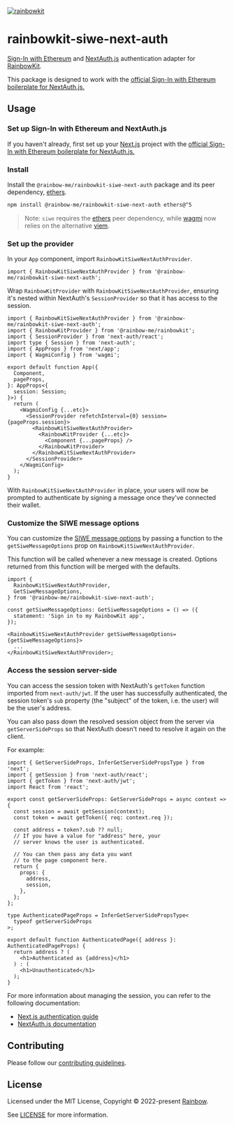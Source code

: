 <a href="https://rainbowkit.com">
  <img alt="rainbowkit" src="https://user-images.githubusercontent.com/372831/168174718-685980e0-391e-4621-94a1-29bf83979fa5.png" />
</a>

# rainbowkit-siwe-next-auth

[Sign-In with Ethereum](https://login.xyz) and [NextAuth.js](https://next-auth.js.org) authentication adapter for [RainbowKit](https://www.rainbowkit.com).

This package is designed to work with the [official Sign-In with Ethereum boilerplate for NextAuth.js.](https://docs.login.xyz/integrations/nextauth.js)

## Usage

### Set up Sign-In with Ethereum and NextAuth.js

If you haven't already, first set up your [Next.js](https://nextjs.org) project with the [official Sign-In with Ethereum boilerplate for NextAuth.js.](https://docs.login.xyz/integrations/nextauth.js)

### Install

Install the `@rainbow-me/rainbowkit-siwe-next-auth` package and its peer dependency, [ethers](https://docs.ethers.org/v5/).

```bash
npm install @rainbow-me/rainbowkit-siwe-next-auth ethers@^5
```

> Note: `siwe` requires the [ethers](https://docs.ethers.org/v5/) peer dependency, while [wagmi](https://wagmi.sh/) now relies on the alternative [viem](https://viem.sh).

### Set up the provider

In your `App` component, import `RainbowKitSiweNextAuthProvider`.

```tsx
import { RainbowKitSiweNextAuthProvider } from '@rainbow-me/rainbowkit-siwe-next-auth';
```

Wrap `RainbowKitProvider` with `RainbowKitSiweNextAuthProvider`, ensuring it's nested within NextAuth's `SessionProvider` so that it has access to the session.

```tsx
import { RainbowKitSiweNextAuthProvider } from '@rainbow-me/rainbowkit-siwe-next-auth';
import { RainbowKitProvider } from '@rainbow-me/rainbowkit';
import { SessionProvider } from 'next-auth/react';
import type { Session } from 'next-auth';
import { AppProps } from 'next/app';
import { WagmiConfig } from 'wagmi';

export default function App({
  Component,
  pageProps,
}: AppProps<{
  session: Session;
}>) {
  return (
    <WagmiConfig {...etc}>
      <SessionProvider refetchInterval={0} session={pageProps.session}>
        <RainbowKitSiweNextAuthProvider>
          <RainbowKitProvider {...etc}>
            <Component {...pageProps} />
          </RainbowKitProvider>
        </RainbowKitSiweNextAuthProvider>
      </SessionProvider>
    </WagmiConfig>
  );
}
```

With `RainbowKitSiweNextAuthProvider` in place, your users will now be prompted to authenticate by signing a message once they've connected their wallet.

### Customize the SIWE message options

You can customize the [SIWE message options](https://github.com/spruceid/siwe/blob/v1.1.6/packages/siwe/lib/client.ts#L29) by passing a function to the `getSiweMessageOptions` prop on `RainbowKitSiweNextAuthProvider`.

This function will be called whenever a new message is created. Options returned from this function will be merged with the defaults.

```tsx
import {
  RainbowKitSiweNextAuthProvider,
  GetSiweMessageOptions,
} from '@rainbow-me/rainbowkit-siwe-next-auth';

const getSiweMessageOptions: GetSiweMessageOptions = () => ({
  statement: 'Sign in to my RainbowKit app',
});

<RainbowKitSiweNextAuthProvider getSiweMessageOptions={getSiweMessageOptions}>
  ...
</RainbowKitSiweNextAuthProvider>;
```

### Access the session server-side

You can access the session token with NextAuth's `getToken` function imported from `next-auth/jwt`. If the user has successfully authenticated, the session token's `sub` property (the "subject" of the token, i.e. the user) will be the user's address.

You can also pass down the resolved session object from the server via `getServerSideProps` so that NextAuth doesn't need to resolve it again on the client.

For example:

```tsx
import { GetServerSideProps, InferGetServerSidePropsType } from 'next';
import { getSession } from 'next-auth/react';
import { getToken } from 'next-auth/jwt';
import React from 'react';

export const getServerSideProps: GetServerSideProps = async context => {
  const session = await getSession(context);
  const token = await getToken({ req: context.req });

  const address = token?.sub ?? null;
  // If you have a value for "address" here, your
  // server knows the user is authenticated.

  // You can then pass any data you want
  // to the page component here.
  return {
    props: {
      address,
      session,
    },
  };
};

type AuthenticatedPageProps = InferGetServerSidePropsType<
  typeof getServerSideProps
>;

export default function AuthenticatedPage({ address }: AuthenticatedPageProps) {
  return address ? (
    <h1>Authenticated as {address}</h1>
  ) : (
    <h1>Unauthenticated</h1>
  );
}
```

For more information about managing the session, you can refer to the following documentation:

- [Next.js authentication guide](https://nextjs.org/docs/authentication)
- [NextAuth.js documentation](https://next-auth.js.org)

## Contributing

Please follow our [contributing guidelines](../../.github/CONTRIBUTING.md).

## License

Licensed under the MIT License, Copyright © 2022-present [Rainbow](https://rainbow.me).

See [LICENSE](../../LICENSE) for more information.
